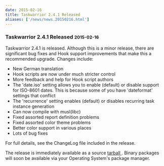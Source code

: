 ```yaml
---
date: 2015-02-16
title: Taskwarrior 2.4.1 Released
aliases: ['/news/news.20150216.html']
---
```

<div class="col-md-8 main">
 <div class="row">
  <h3>
   Taskwarrior 2.4.1 Released
   <small>
    2015-02-16
   </small>
  </h3>
  <p>
   Taskwarrior 2.4.1 is released. Although this is a minor release,
            there are significant bug fixes and Hook support improvements that
            make this a recommended upgrade.  Changes include:
  </p>
  <p>
   <ul>
    <li>
     New German translation
    </li>
    <li>
     Hook scripts are now under much stricter control
    </li>
    <li>
     More feedback and help for Hook script authors
    </li>
    <li>
     The 'date.iso' setting allows you to enable (default) or disable support for ISO-8601 dates.  This is because some of you have 'dateformat' settings that conflict
    </li>
    <li>
     The 'recurrence' setting enables (default) or disables recurring task instance generation
    </li>
    <li>
     Can now compile with musl(libc)
    </li>
    <li>
     Fixed assorted report definition problems
    </li>
    <li>
     Fixed assorted color theme problems
    </li>
    <li>
     Better color support in various places
    </li>
    <li>
     Lots of bug fixes
    </li>
   </ul>
   For full details, see the ChangeLog file included in the release.
  </p>
  <p>
   The release is immediately available as a source
   <a href="/download/task-latest.tar.gz">
    tarball
   </a>
   .
            Binary packages will soon be available via your Operating System's
            package manager.
  </p>
 </div>
</div>

